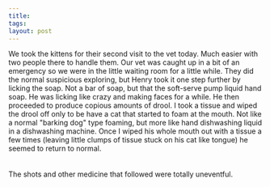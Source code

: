 ```yaml
---
title: 
tags: 
layout: post
---
```

We took the kittens for  their second visit to the vet today.  Much easier with two people there to handle them.  Our vet was caught up in a bit of an emergency so we were in the little waiting room for a little while.  They did the normal suspicious exploring, but Henry took it one step further by licking the soap.  Not a bar of soap, but that the soft-serve pump liquid hand soap. He was licking like crazy and making faces for a while.  He then proceeded to produce copious amounts of drool.  I took a tissue and wiped the drool off only to be have a cat that started to foam at the mouth.  Not like a normal "barking dog" type foaming, but more like hand dishwashing liquid in a dishwashing machine.  Once I wiped his whole mouth out with a tissue a few times (leaving little clumps of tissue stuck on his cat like tongue) he seemed to return to normal.  <br /><br />The shots and other medicine that followed were totally uneventful.   
